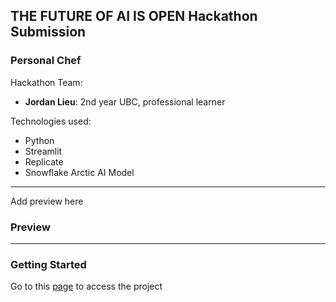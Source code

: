 ## THE FUTURE OF AI IS OPEN Hackathon Submission

### Personal Chef

Hackathon Team:

- <b>Jordan Lieu</b>: 2nd year UBC, professional learner

Technologies used:

- Python
- Streamlit
- Replicate
- Snowflake Arctic AI Model

---

Add preview here

### Preview

---

### Getting Started

Go to this [page](https://ai-personal-chef.streamlit.app) to access the project
